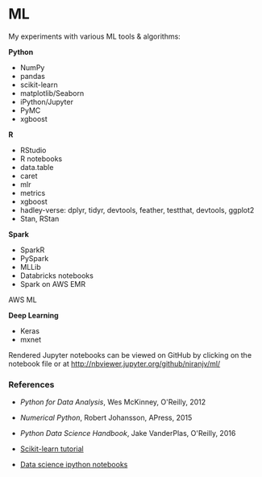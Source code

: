 # ML
My experiments with various ML tools & algorithms:

**Python**
* NumPy
* pandas
* scikit-learn
* matplotlib/Seaborn
* iPython/Jupyter
* PyMC
* xgboost
 
**R**
* RStudio
* R notebooks
* data.table
* caret
* mlr
* metrics
* xgboost
* hadley-verse: dplyr, tidyr, devtools, feather, testthat, devtools, ggplot2
* Stan, RStan

**Spark**
* SparkR
* PySpark
* MLLib
* Databricks notebooks
* Spark on AWS EMR

AWS ML

**Deep Learning**
* Keras
* mxnet

Rendered Jupyter notebooks can be viewed on GitHub by clicking on the notebook file or at http://nbviewer.jupyter.org/github/niranjv/ml/

### References
* *Python for Data Analysis*, Wes McKinney, O'Reilly, 2012
* *Numerical Python*, Robert Johansson, APress, 2015
* *Python Data Science Handbook*, Jake VanderPlas, O'Reilly, 2016

* [Scikit-learn tutorial](http://nbviewer.jupyter.org/github/jakevdp/sklearn_tutorial/blob/master/notebooks/Index.ipynb)
* [Data science ipython notebooks](https://github.com/donnemartin/data-science-ipython-notebooks)
